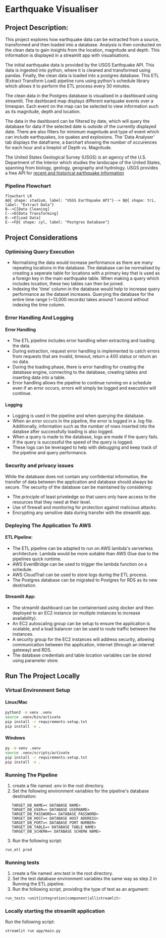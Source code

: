 # Earthquake Visualiser

## Project Description:

This project explores how earthquake data can be extracted from a source, transformed and then loaded into a database. Analysis is then conducted on the clean data to gain insights from the location, magnitude and depth. This information is displayed in a streamlit app with visualisations.

The initial earthquake data is provided by the USGS Earthquake API. This data is ingested into python, where it is cleaned and transformed using pandas. Finally, the clean data is loaded into a postgres database. This ETL (Extract Transform Load) pipeline runs using python's schedule library which allows it to perform the ETL process every 30 minutes.

The clean data in the Postgres database is visualised in a dashboard using streamlit. The dashboard map displays different eartquake events over a timespan. Each event on the map can be selected to view information such as its magnitude, depth and location.

The data in the dashboard can be filtered by date, which will query the database for data if the selected date is outside of the currently displayed date. There are also filters for minimum magnitude and type of event which can include earthquakes, ice quakes and explosions. The 'Data Analyser' tab displays the dataframe, a barchart showing the number of occurences for each hour and a lineplot of Depth vs. Magnitude.


The United States Geological Survey (USGS) is an agency of the U.S. Department of the Interior which studies the landscape of the United States, spanning from biology, geology, geography and hydrology. USGS provides a free API for [recent and historical earthquake information](https://earthquake.usgs.gov/fdsnws/event/1/)

### Pipeline Flowchart
```mermaid
flowchart LR
A@{ shape: stadium, label: "USGS Earthquake API"}--> B@{ shape: tri, label: "Extract Data"}
B-->C[Data Cleaning]
C-->D[Data Transforming]
D-->E[Load Data]
E-->F@{ shape: cyl, label: "Postgres Database"}
```

## Project Considerations

### Optimising Query Execution

- Normalising the data would increase performance as there are many repeating locations in the database. The database can be normalised by creating a seperate table for locations with a primary key that is used as a foreign key in the main earthquake table. When making a query which includes location, these two tables can then be joined.
- Indexing the 'time' column in the database would help to increase query performance as the dataset increases. Querying the database for the entire time range (~13,000 records) takes around 1 second without indexing the time column.

### Error Handling And Logging

#### Error Handling

- The ETL pipeline includes error handling when extracting and loading the data.
- During extraction, request error handling is implemented to catch errors from requests that are invalid, timeout, return a 400 status or return an no data.
- During the loading phase, there is error handling for creating the database engine, connecting to the database, creating tables and inserting data into a table.
- Error handling allows the pipeline to continue running on a schedule even if an error occurs, errors will simply be logged and execution will continue.

#### Logging

- Logging is used in the pipeline and when querying the database.
- When an error occurs in the pipeline, the error is logged in a .log file. Additionally, information such as the number of rows inserted into the databse after successfully loading is also logged.
- When a query is made to the database, logs are made if the query fails. If the query is successful the speed of the query is logged.
- These logs can be leveraged to help with debugging and keep track of the pipeline and query performance.

### Security and privacy issues

While the database does not contain any confidential information, the transfer of data between the application and database should always be secure. The security of the database can be maintained by considering:

- The principle of least priveledge so that users only have access to the resources that they need at their level.
- Use of firewall and monitoring for protection against malicious attacks.
- Encrypting any sensitive data during transfer with the streamlit app.

### Deploying The Application To AWS

#### ETL Pipeline:

- The ETL pipeline can be adapted to run on AWS lambda's serverless architecture. Lambda would be more suitable than AWS Glue due to the pipelines quick runtime.
- AWS EventBridge can be used to trigger the lambda function on a schedule.
- AWS CloudTrail can be used to store logs during the ETL process.
- The Postgres database can be migrated to Postgres for RDS as its new destination.

#### Streamlit App:

- The streamlit dashboard can be containerised using docker and then deployed to an EC2 instance (or multiple instances to increase availability).
- An EC2 autoscaling group can be setup to ensure the application is scalable, and a load balancer can be used to route traffic between the instances.
- A security group for the EC2 instances will address security, allowing communication between the application, internet (through an internet gateway) and RDS.
- The database credentials and table location variables can be stored using parameter store.

## Run The Project Locally

### Virtual Environment Setup

#### Linux/Mac

```bash
python3 -m venv .venv
source .venv/bin/activate
pip install -r requirements-setup.txt
pip install -e .
```

#### Windows

```bash
py -m venv .venv
source .venv/scripts/activate
pip install -r requirements-setup.txt
pip install -e .
```

### Running The Pipeline

1. create a file named .env in the root directory.
2. Set the following environment variables for the pipeline's database destination:

```
   TARGET_DB_NAME=< DATABASE NAME>
   TARGET_DB_USER=< DATABASE USERNAME>
   TARGET_DB_PASSWORD=< DATABASE PASSWORD>
   TARGET_DB_HOST=< DATABASE HOST ADDRESS>
   TARGET_DB_PORT=< DATABASE PORT NUMBER>
   TARGET_DB_TABLE=< DATABASE TABLE NAME>
   TARGET_DB_SCHEMA=< DATABASE SCHEMA NAME>
```

3. Run the following script:

```bash
run_etl prod
```

### Running tests

1. create a file named .env.test in the root directory.
2. Set the test database environment variables the same way as step 2 in Running the ETL pipeline.
3. Run the following script, providing the type of test as an argument:

```bash
run_tests <unit|integration|component|all|streamlit>
```

### Locally starting the streamlit application

Run the following script:

```bash
streamlit run app/main.py
```
